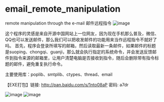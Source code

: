 # email_remote_manipulation
remote manipulation through the e-mail
邮件远程指令
![image](http://i11.tietuku.com/ecf3d5cb5d14274a.jpg)

这个程序的灵感是来自开源中国网站上一位网友，因为现在手机那么普及，微信、QQ也可以发送邮件，那么我们可以把收发邮件的功能用来当作远程指令不就好了吗。
首先，程序会登录所填写的邮箱，然后读取最新一条邮件，如果邮件的标题是suoping、chongqi、guanji，那么就会执行指定的系统命令，并会发送反馈邮件到指令来源的邮箱里，让用户清楚电脑是否接收到指令，随后会删除带有指令标题的邮件，避免重复执行命令。

主要使用库：poplib、smtplib、ctypes、thread、email

【EXE打包】链接: http://pan.baidu.com/s/1nto08aP 密码: a7dr

![image](http://i5.tietuku.com/fbeeb69c0a853312.png)
![image](http://i11.tietuku.com/1afe6d52c6d9da49.jpg)
